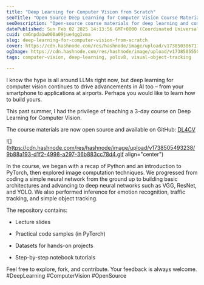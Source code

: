 ```yaml
---
title: "Deep Learning for Computer Vision from Scratch"
seoTitle: "Open Source Deep Learning for Computer Vision Course Materials"
seoDescription: "Open-source course materials for deep learning and computer vision. Learn Python, PyTorch, and build models like VGG, ResNet, and YOLO."
datePublished: Sun Feb 02 2025 14:13:56 GMT+0000 (Coordinated Universal Time)
cuid: cm6npda1w000a09jue4gg1vma
slug: deep-learning-for-computer-vision-from-scratch
cover: https://cdn.hashnode.com/res/hashnode/image/upload/v1738503867172/865ffbd0-cd0d-4e4a-aab1-828cc587b0e7.png
ogImage: https://cdn.hashnode.com/res/hashnode/image/upload/v1738505550352/0abcd83f-d053-4fee-a0e1-33b1bbea4c4c.gif
tags: computer-vision, deep-learning, yolov8, visual-object-tracking

---
```


I know the hype is all around LLMs right now, but deep learning for computer vision continues to drive advancements in AI too – from your smartphone to applications at airports. Perhaps you would like to learn how to build yours.

This past summer, I had the privilege of teaching a 3-day course on Deep Learning for Computer Vision.

The course materials are now open source and available on GitHub: [DL4CV](https:github.com/exponentialR/DL4CV)

![](https://cdn.hashnode.com/res/hashnode/image/upload/v1738505493238/9b88a193-d1f2-4998-a297-36b883cc78d4.gif align="center")

In the course, we began with a recap of Python and an introduction to PyTorch, then explored image computation techniques. We progressed from coding a simple neural network from the ground up to building basic architectures and advancing to deep neural networks such as VGG, ResNet, and YOLO. We also performed inference for emotion recognition, traffic tracking, and simple object tracking.

The repository contains:

* Lecture slides
    
* Practical code samples (in PyTorch)
    
* Datasets for hands-on projects
    
* Step-by-step notebook tutorials
    

Feel free to explore, fork, and contribute. Your feedback is always welcome. #DeepLearning #ComputerVision #OpenSource